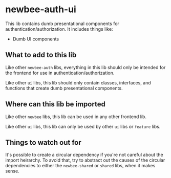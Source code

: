 # newbee-auth-ui

This lib contains dumb presentational components for authentication/authorization. It includes things like:

- Dumb UI components

## What to add to this lib

Like other `newbee-auth` libs, everything in this lib should only be intended for the frontend for use in authentication/authorization.

Like other `ui` libs, this lib should only contain classes, interfaces, and functions that create dumb presentational components.

## Where can this lib be imported

Like other `newbee` libs, this lib can be used in any other frontend lib.

Like other `ui` libs, this lib can only be used by other `ui` libs or `feature` libs.

## Things to watch out for

It's possible to create a circular dependency if you're not careful about the import heirarchy. To avoid that, try to abstract out the causes of the circular dependencies to either the `newbee-shared` or `shared` libs, when it makes sense.
